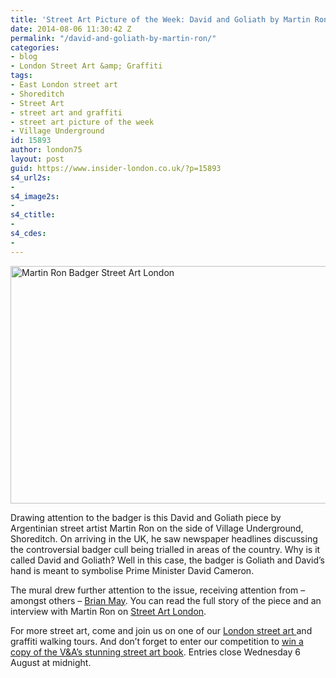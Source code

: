 ```yaml
---
title: 'Street Art Picture of the Week: David and Goliath by Martin Ron'
date: 2014-08-06 11:30:42 Z
permalink: "/david-and-goliath-by-martin-ron/"
categories:
- blog
- London Street Art &amp; Graffiti
tags:
- East London street art
- Shoreditch
- Street Art
- street art and graffiti
- street art picture of the week
- Village Underground
id: 15893
author: london75
layout: post
guid: https://www.insider-london.co.uk/?p=15893
s4_url2s:
- 
s4_image2s:
- 
s4_ctitle:
- 
s4_cdes:
- 
---
```


[<img class="size-full wp-image-15895 aligncenter" src="/wp-content/uploads/2014/08/MartinRonBadger.jpg" alt="Martin Ron Badger Street Art London" width="569" height="380" />](/wp-content/uploads/2014/08/MartinRonBadger.jpg)
  
Drawing attention to the badger is this David and Goliath piece by Argentinian street artist Martin Ron on the side of Village Underground, Shoreditch. On arriving in the UK, he saw newspaper headlines discussing the controversial badger cull being trialled in areas of the country. Why is it called David and Goliath? Well in this case, the badger is Goliath and David&#8217;s hand is meant to symbolise Prime Minister David Cameron.

The mural drew further attention to the issue, receiving attention from &#8211; amongst others &#8211; <a href="http://www.brianmay.com/brian/brianssb/brianssbsep13a.html#16" target="_blank">Brian May</a>. You can read the full story of the piece and an interview with Martin Ron on <a href="http://streetartlondon.co.uk/blog/2013/08/28/badgergate-martin-ron-paints-the-vu-wall-2/#more-4381%20…" target="_blank">Street Art London</a>.

For more street art, come and join us on one of our <a href="https://www.insider-london.co.uk/tours/street-art-tour-london/" target="_blank">London street art </a>and graffiti walking tours. And don&#8217;t forget to enter our competition to <a href="/win-a-copy-of-street-art-by-riika-kuittinen/" target="_blank">win a copy of the V&A&#8217;s stunning street art book</a>. Entries close Wednesday 6 August at midnight.